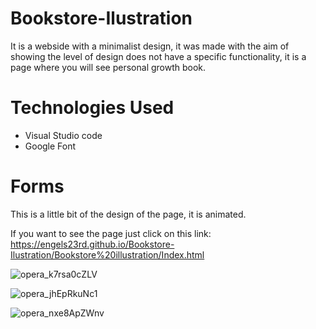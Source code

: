 # Bookstore-Ilustration
It is a webside with a minimalist design, it was made with the aim of showing the level 
of design does not have a specific functionality, it is a page where you will see personal 
growth book.


# Technologies Used
* Visual Studio code
* Google Font


# Forms

This is a little bit of the design of the page, it is animated.

If you want to see the page just click on this link: https://engels23rd.github.io/Bookstore-Ilustration/Bookstore%20illustration/Index.html  

![opera_k7rsa0cZLV](https://github.com/Engels23rd/Bookstore-Ilustration/assets/89677093/adf4ffd4-3b77-4cef-b6af-2fc5085331ae)



![opera_jhEpRkuNc1](https://github.com/Engels23rd/Bookstore-Ilustration/assets/89677093/615f02af-591e-4245-af6e-2d6294e8bda5)



![opera_nxe8ApZWnv](https://github.com/Engels23rd/Bookstore-Ilustration/assets/89677093/a7d34827-8f6e-4590-8aad-44df07f13120)
